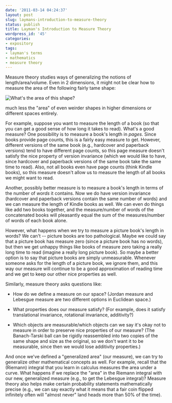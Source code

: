 ```yaml
---
date: '2011-03-14 04:24:37'
layout: post
slug: laymans-introduction-to-measure-theory
status: publish
title: Layman's Introduction to Measure Theory
wordpress_id: '45'
categories:
- expository
tags:
- layman's terms
- mathematics
- measure theory
---
```


Measure theory studies ways of generalizing the notions of length/area/volume. Even in 2 dimensions, it might not be clear how to measure the area of the following fairly tame shape:





![What's the area of this shape?](http://d2o7bfz2il9cb7.cloudfront.net/main-qimg-809c3bdb18539dfa2917ee766a0a6159)





much less the "area" of even weirder shapes in higher dimensions or different spaces entirely.





For example, suppose you want to measure the length of a book (so that you can get a good sense of how long it takes to read). What's a good measure? One possibility is to measure a book's length in _pages_. Since books provide page counts, this is a fairly easy measure to get. However, different versions of the same book (e.g., hardcover and paperback versions) tend to have different page counts, so this page measure doesn't satisfy the nice property of version invariance (which we would like to have, since hardcover and paperback versions of the same book take the same time to read). Also, not all books even have page counts (think Kindle books), so this measure doesn't allow us to measure the length of all books we might want to read.





Another, possibly better measure is to measure a book's length in terms of the number of _words_ it contains. Now we do have version invariance (hardcover and paperback versions contain the same number of words) and we can measure the length of Kindle books as well. We can even do things like add two books together, and the measure/number of words of the concatenated books will pleasantly equal the sum of the measures/number of words of each book alone.





However, what happens when we try to measure a picture book's length in words? We can't -- picture books are too pathological. Maybe we could say that a picture book has measure zero (since a picture book has no words), but then we get unhappy things like books of measure zero taking a really long time to read (imagine a really long picture book). So maybe a better option is to say that picture books are simply unmeasurable. Whenever someone asks for the length of a picture book, we ignore them, and this way our measure will continue to be a good approximation of reading time and we get to keep our other nice properties as well.





Similarly, measure theory asks questions like:







  * How do we define a measure on our space? (Jordan measure and Lebesgue measure are two different options in Euclidean space.)


  * What properties does our measure satisfy? (For example, does it satisfy translational invariance, rotational invariance, additivity?)


  * Which objects are measurable/which objects can we say it's okay not to measure in order to preserve nice properties of our measure? (The Banach-Tarski ball can be rigidly reassembled into two copies of the same shape and size as the original, so we don't want it to be measurable, since then we would lose additivity properties.)






And once we've defined a "generalized area" (our measure), we can try to generalize other mathematical concepts as well. For example, recall that the (Riemann) integral that you learn in calculus measures the area under a curve. What happens if we replace the "area" in the Riemann integral with our new, generalized measure (e.g., to get the Lebesgue integral)? Measure theory also helps make certain probability statements mathematically precise (e.g., we can say exactly what it means that a fair coin flipped infinitely often will "almost never" land heads more than 50% of the time).
